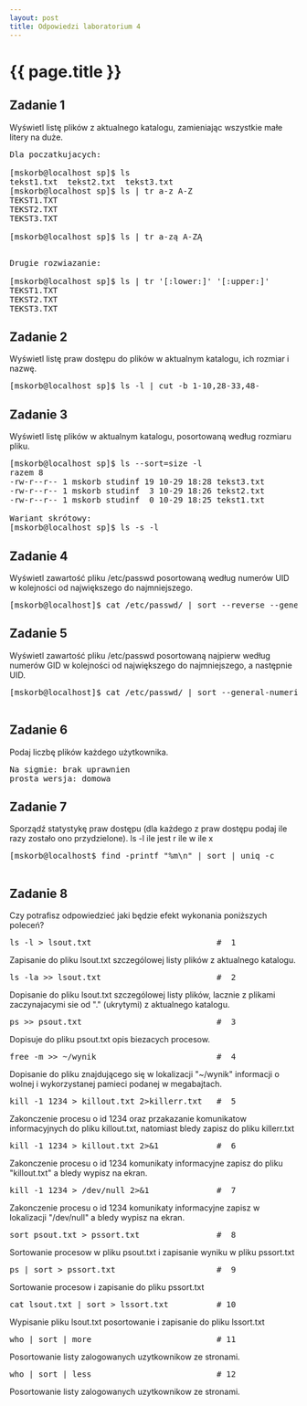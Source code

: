 ```yaml
---
layout: post
title: Odpowiedzi laboratorium 4
---
```


# {{ page.title }}

## Zadanie 1
Wyświetl listę plików z aktualnego katalogu, zamieniając wszystkie małe litery na duże.
<pre>
Dla poczatkujacych:

[mskorb@localhost sp]$ ls
tekst1.txt  tekst2.txt  tekst3.txt
[mskorb@localhost sp]$ ls | tr a-z A-Z
TEKST1.TXT
TEKST2.TXT
TEKST3.TXT

[mskorb@localhost sp]$ ls | tr a-zą A-ZĄ

</pre>

<pre>
Drugie rozwiazanie:

[mskorb@localhost sp]$ ls | tr '[:lower:]' '[:upper:]' 
TEKST1.TXT
TEKST2.TXT
TEKST3.TXT
</pre>


## Zadanie 2
Wyświetl listę praw dostępu do plików w aktualnym katalogu, ich rozmiar i nazwę.
<pre>
[mskorb@localhost sp]$ ls -l | cut -b 1-10,28-33,48-
</pre>

## Zadanie 3

Wyświetl listę plików w aktualnym katalogu, posortowaną według rozmiaru pliku.

<pre>
[mskorb@localhost sp]$ ls --sort=size -l
razem 8
-rw-r--r-- 1 mskorb studinf 19 10-29 18:28 tekst3.txt
-rw-r--r-- 1 mskorb studinf  3 10-29 18:26 tekst2.txt
-rw-r--r-- 1 mskorb studinf  0 10-29 18:25 tekst1.txt

Wariant skrótowy:
[mskorb@localhost sp]$ ls -s -l
</pre>

## Zadanie 4
Wyświetl zawartość pliku /etc/passwd posortowaną według numerów UID w kolejności od największego do najmniejszego.
 <pre>
[mskorb@localhost]$ cat /etc/passwd/ | sort --reverse --general-numeric-sort --key 3
</pre>

## Zadanie 5
Wyświetl zawartość pliku /etc/passwd posortowaną najpierw według numerów GID w kolejności od największego do najmniejszego, a następnie UID.
<pre>
[mskorb@localhost]$ cat /etc/passwd/ | sort --general-numeric-sort --key 4,3 --reverse
 </pre>
## Zadanie 6
Podaj liczbę plików każdego użytkownika.

<pre>
Na sigmie: brak uprawnien
prosta wersja: domowa
</pre>

## Zadanie 7

Sporządź statystykę praw dostępu (dla każdego z praw dostępu podaj ile razy zostało ono przydzielone).
ls -l
ile jest r ile w ile x
 
 <pre>
[mskorb@localhost$ find -printf "%m\n" | sort | uniq -c
 </pre>

## Zadanie 8 

Czy potrafisz odpowiedzieć jaki będzie efekt wykonania poniższych poleceń?
  
<pre>
ls -l > lsout.txt                          #  1
</pre>
Zapisanie do pliku  lsout.txt szczególowej listy plików z aktualnego katalogu.

<pre>
ls -la >> lsout.txt                        #  2
</pre>
Dopisanie do pliku  lsout.txt szczególowej listy plików, lacznie z plikami zaczynajacymi sie od "." (ukrytymi) z aktualnego katalogu.

<pre>
ps >> psout.txt                            #  3
</pre>
Dopisuje do pliku psout.txt opis biezacych procesow.

<pre>
free -m >> ~/wynik                         #  4
</pre>
Dopisanie do pliku znajdującego się w lokalizacji "~/wynik" informacji o wolnej i wykorzystanej pamieci podanej w megabajtach.
   
<pre>
kill -1 1234 > killout.txt 2>killerr.txt   #  5
</pre>
 Zakonczenie procesu o id 1234 oraz przakazanie komunikatow informacyjnych do pliku killout.txt, natomiast bledy zapisz do pliku killerr.txt

<pre>
kill -1 1234 > killout.txt 2>&1            #  6
</pre>
Zakonczenie procesu o id 1234 komunikaty informacyjne zapisz do pliku "killout.txt" a bledy wypisz na ekran.

<pre>
kill -1 1234 > /dev/null 2>&1              #  7
</pre>
Zakonczenie procesu o id 1234 komunikaty informacyjne zapisz w lokalizacji "/dev/null" a bledy wypisz na ekran.

<pre>
sort psout.txt > pssort.txt                #  8
</pre>
Sortowanie procesow w pliku psout.txt i zapisanie wyniku w pliku pssort.txt


<pre>
ps | sort > pssort.txt                     #  9
</pre>
  Sortowanie procesow i zapisanie do pliku pssort.txt

<pre>
cat lsout.txt | sort > lssort.txt          # 10
</pre>
Wypisanie pliku lsout.txt posortowanie i zapisanie do pliku lssort.txt
 
<pre>
who | sort | more                          # 11
</pre>
Posortowanie listy zalogowanych uzytkownikow ze stronami.
 
<pre>
who | sort | less                          # 12
</pre>
Posortowanie listy zalogowanych uzytkownikow ze stronami.






















